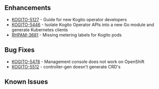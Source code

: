 <!-- Keep them in alphabetical order -->
## Enhancements
- [KOGITO-5127](https://issues.redhat.com/browse/KOGITO-5127) - Guide for new Kogito operator developers
- [KOGITO-5446](https://issues.redhat.com/browse/KOGITO-5446) - Isolate Kogito Operator APIs into a new Go module and generate Kubernetes clients 
- [RHPAM-3681](https://issues.redhat.com/browse/RHPAM-3681) - Missing metering labels for Kogito pods

## Bug Fixes
- [KOGITO-5478](https://issues.redhat.com/browse/KOGITO-5478) - Management console does not work on OpenShift
- [KOGITO-5512](https://issues.redhat.com/browse/KOGITO-5512) - controller-gen doesn't generate CRD's

## Known Issues
